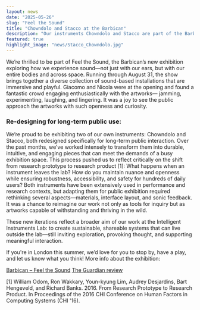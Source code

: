 ```yaml
---
layout: news
date: "2025-05-26"
slug: "Feel the Sound"
title: "Chowndolo and Stacco at the Barbican"
description: "Our instruments Chowndolo and Stacco are part of the Barbican's immersive exhibition Feel the Sound. "
featured: true
highlight_image: "news/Stacco_Chowndolo.jpg"
---
```


<script>
import CaptionedImage from "../../components/Images/CaptionedImage.svelte"
</script>
 
We’re thrilled to be part of Feel the Sound, the Barbican’s new exhibition exploring how we experience sound—not just with our ears, but with our entire bodies and across space. Running through August 31, the show brings together a diverse collection of sound-based installations that are immersive and playful. Giacomo and Nicola were at the opening and found a fantastic crowd engaging enthusiastically with the artworks— jamming, experimenting, laughing, and lingering. It was a joy to see the public approach the artworks with such openness and curiosity.

<CaptionedImage
src="news/Stacco_Chowndolo.jpg"
alt="Audience at the opening exhibition playing with Stacco and Chowndolo"
caption="Audience at the opening exhibition playing with Stacco and Chowndolo"/>

### Re-designing for long-term public use:

We’re proud to be exhibiting two of our own instruments: Chowndolo and Stacco, both redesigned specifically for long-term public interaction. Over the past months, we’ve worked intensely to transform them into durable, intuitive, and engaging pieces that can meet the demands of a busy exhibition space. This process pushed us to reflect critically on the shift from research prototype to research product [1]: What happens when an instrument leaves the lab? How do you maintain nuance and openness while ensuring robustness, accessibility, and safety for hundreds of daily users?
Both instruments have been extensively used in performance and research contexts, but adapting them for public exhibition required rethinking several aspects—materials, interface layout, and sonic feedback. It was a chance to reimagine our work not only as tools for inquiry but as artworks capable of withstanding and thriving in the wild.


<CaptionedImage
src="research/project/chowndolo.jpg"
alt="Image of the Chowndolo"
caption="Chowndolo is a digital instrument based on a swinging magnetic pendulum. Users place magnetic tiles beneath it, subtly altering its path and generating sound through FM synthesis. The result is a constantly evolving sonic experience shaped by invisible forces and physical play."/>

<CaptionedImage
src="research/project/StaccoV2.jpg"
alt="Image of Stacco"
caption="Stacco blends magnetic interaction with AI-driven neural audio synthesis. Users explore rich sound textures—ranging from voices to flowing liquids, percussions, and old organs—by moving magnetic spheres and adjusting sliders across a tactile surface. Its design supports both precise control and spontaneous discovery."/>


These new iterations reflect a broader aim of our work at the Intelligent Instruments Lab: to create sustainable, shareable systems that can live outside the lab—still inviting exploration, provoking thought, and supporting meaningful interaction.

If you're in London this summer, we’d love for you to stop by, have a play, and let us know what you think!
More info about the exhibition:

 [Barbican – Feel the Sound](https://www.barbican.org.uk/whats-on/2025/event/feel-the-sound)
 [The Guardian review](https://www.theguardian.com/artanddesign/2025/may/21/anyone-fancy-a-subwoofer-massage-the-show-that-shakes-you-senseless)

[1] William Odom, Ron Wakkary, Youn-kyung Lim, Audrey Desjardins, Bart Hengeveld, and Richard Banks. 2016. From Research Prototype to Research Product. In Proceedings of the 2016 CHI Conference on Human Factors in Computing Systems (CHI '16). 



